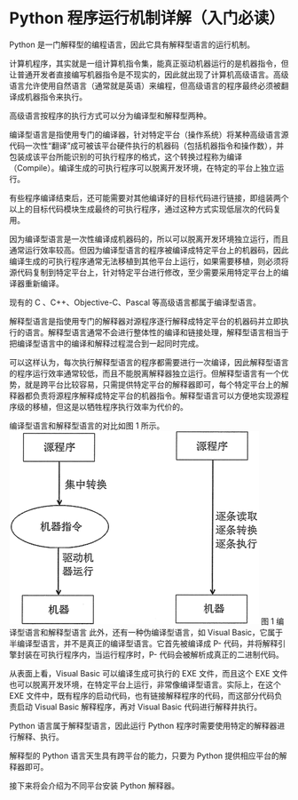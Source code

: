 # Python 程序运行机制详解（入门必读）

Python 是一门解释型的编程语言，因此它具有解释型语言的运行机制。

计算机程序，其实就是一组计算机指令集，能真正驱动机器运行的是机器指令，但让普通开发者直接编写机器指令是不现实的，因此就出现了计算机高级语言。高级语言允许使用自然语言（通常就是英语）来编程，但高级语言的程序最终必须被翻译成机器指令来执行。

高级语言按程序的执行方式可以分为编译型和解释型两种。

编译型语言是指使用专门的编译器，针对特定平台（操作系统）将某种高级语言源代码一次性“翻译”成可被该平台硬件执行的机器码（包括机器指令和操作数），并包装成该平台所能识别的可执行程序的格式，这个转换过程称为编译（Compile）。编译生成的可执行程序可以脱离开发环境，在特定的平台上独立运行。

有些程序编译结束后，还可能需要对其他编译好的目标代码进行链接，即组装两个以上的目标代码模块生成最终的可执行程序，通过这种方式实现低层次的代码复用。

因为编译型语言是一次性编译成机器码的，所以可以脱离开发环境独立运行，而且通常运行效率较高。但因为编译型语言的程序被编译成特定平台上的机器码，因此编译生成的可执行程序通常无法移植到其他平台上运行，如果需要移植，则必须将源代码复制到特定平台上，针对特定平台进行修改，至少需要采用特定平台上的编译器重新编译。

现有的 C 、C++、Objective-C、Pascal 等高级语言都属于编译型语言。

解释型语言是指使用专门的解释器对源程序逐行解释成特定平台的机器码并立即执行的语言。解释型语言通常不会进行整体性的编译和链接处理，解释型语言相当于把编译型语言中的编译和解释过程混合到一起同时完成。

可以这样认为，每次执行解释型语言的程序都需要进行一次编译，因此解释型语言的程序运行效率通常较低，而且不能脱离解释器独立运行。但解释型语言有一个优势，就是跨平台比较容易，只需提供特定平台的解释器即可，每个特定平台上的解释器都负责将源程序解释成特定平台的机器指令。解释型语言可以方便地实现源程序级的移植，但这是以牺牲程序执行效率为代价的。

编译型语言和解释型语言的对比如图 1 所示。
![编译型语言和解释型语言](img/34cb1105244763f35da39e65bf24ed8b.jpg)
图 1 编译型语言和解释型语言
此外，还有一种伪编译型语言，如 Visual Basic，它属于半编译型语言，并不是真正的编译型语言。它首先被编译成 P- 代码，并将解释引擎封装在可执行程序内，当运行程序时，P- 代码会被解析成真正的二进制代码。

从表面上看，Visual Basic 可以编译生成可执行的 EXE 文件，而且这个 EXE 文件也可以脱离开发环境，在特定平台上运行，非常像编译型语言。实际上，在这个 EXE 文件中，既有程序的启动代码，也有链接解释程序的代码，而这部分代码负责启动 Visual Basic 解释程序，再对 Visual Basic 代码进行解释井执行。

Python 语言属于解释型语言，因此运行 Python 程序时需要使用特定的解释器进行解释、执行。

解释型的 Python 语言天生具有跨平台的能力，只要为 Python 提供相应平台的解释器即可。

接下来将会介绍为不同平台安装 Python 解释器。